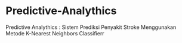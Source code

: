 # Predictive-Analythics
Predictive Analythics : Sistem Prediksi Penyakit Stroke Menggunakan Metode K-Nearest Neighbors Classifierr
